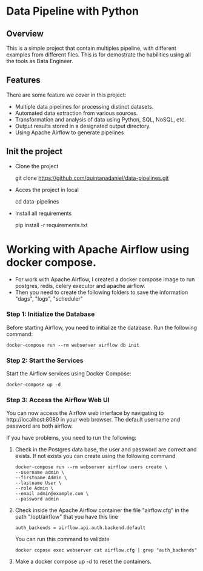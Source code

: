 # Data Pipeline with Python

## Overview

This is a simple project that contain multiples pipeline, with different examples from different files. This is for demostrate the habilities using all the tools as Data Engineer.

## Features

There are some feature we cover in this project:

- Multiple data pipelines for processing distinct datasets.
- Automated data extraction from various sources.
- Transformation and analysis of data using Python, SQL, NoSQL, etc.
- Output results stored in a designated output directory.
- Using Apache Airflow to generate pipelines

## Init the project

- Clone the project

    git clone https://github.com/quintanadaniel/data-pipelines.git

- Acces the project in local

    cd data-pipelines

- Install all requirements

    pip install -r requirements.txt

# Working with Apache Airflow using docker compose.

- For work with Apache Airflow, I created a docker compose image to run postgres, redis, celery executor and apache airflow.
- Then you need to create the following folders to save the information "dags", "logs", "scheduler"

### Step 1: Initialize the Database
Before starting Airflow, you need to initialize the database. Run the following command:

```
docker-compose run --rm webserver airflow db init
```

### Step 2: Start the Services
Start the Airflow services using Docker Compose:

```
docker-compose up -d
```

### Step 3: Access the Airflow Web UI
You can now access the Airflow web interface by navigating to http://localhost:8080 in your web browser. The default username and password are both airflow.

If you have problems, you need to run the following:

1. Check in the Postgres data base, the user and password are correct and exists. If not exists you can create using the following command

    ```
    docker-compose run --rm webserver airflow users create \
    --username admin \
    --firstname Admin \
    --lastname User \
    --role Admin \
    --email admin@example.com \
    --password admin
    ```

2. Check inside the Apache Airflow container the file "airflow.cfg" in the path "/opt/airflow" that you have this line

   ```
   auth_backends = airflow.api.auth.backend.default
   ```

   You can run this command to validate

   ```
   docker copose exec webserver cat airflow.cfg | grep "auth_backends"
   ``` 

3. Make a docker compose up -d to reset the containers.
